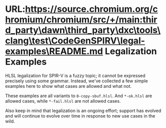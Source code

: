 URL:https://source.chromium.org/chromium/chromium/src/+/main:third_party\dawn\third_party\dxc\tools\clang\test\CodeGenSPIRV\legal-examples\README.md
Legalization Examples
=====================

HLSL legalization for SPIR-V is a fuzzy topic; it cannot be expressed precisely
using some grammar. Instead, we've collected a few simple examples here to
show what cases are allowed and what not.

These examples are all variants to `0-copy-sbuf.hlsl`. And `*-ok.hlsl` are
allowed cases, while `*-fail.hlsl` are not allowed cases.

Also keep in mind that legalization is an ongoing effort; support has evolved
and will continue to evolve over time in response to new use cases in the wild.
